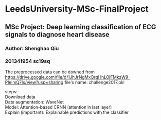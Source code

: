 # LeedsUniversity-MSc-FinalProject
## MSc Project: Deep learning classification of ECG signals to diagnose heart disease
### Author: Shenghao Qiu
### 201341954 sc19sq

The preprocessed data can be downed from https://drive.google.com/file/d/1JhJrNgMxQrqHhLOiFMkzW9-PlelmQ7Is/view?usp=sharing
file's name: challenge2017.pkl

steps:<br>
Download data <br>
Data augmentation: WaveNet <br>
Model: Attention-based CRNN (attention in last layer) <br>
Explain (important): Explainable predictions with the classifier <br>
